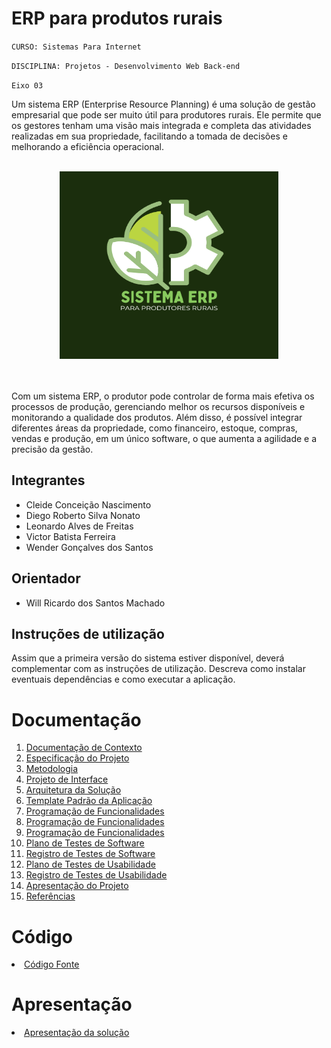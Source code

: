 # ERP para produtos rurais

`CURSO: Sistemas Para Internet`

`DISCIPLINA: Projetos - Desenvolvimento Web Back-end`

`Eixo 03`

Um sistema ERP (Enterprise Resource Planning) é uma solução de gestão empresarial que pode ser muito útil para produtores rurais. Ele permite que os gestores tenham uma visão mais integrada e completa das atividades realizadas em sua propriedade, facilitando a tomada de decisões e melhorando a eficiência operacional.<br/><br/>
<div align="center">
<img src="/docs/img/logo.png" alt="erp circle logo" style="height: 300px; width:350px;"/> 
</div><br/><br/>

Com um sistema ERP, o produtor pode controlar de forma mais efetiva os processos de produção, gerenciando melhor os recursos disponíveis e monitorando a qualidade dos produtos. Além disso, é possível integrar diferentes áreas da propriedade, como financeiro, estoque, compras, vendas e produção, em um único software, o que aumenta a agilidade e a precisão da gestão.

## Integrantes

* Cleide Conceição Nascimento 
* Diego Roberto Silva Nonato 
* Leonardo Alves de Freitas 
* Victor Batista Ferreira
* Wender Gonçalves dos Santos 

## Orientador

* Will Ricardo dos Santos Machado

## Instruções de utilização

Assim que a primeira versão do sistema estiver disponível, deverá complementar com as instruções de utilização. Descreva como instalar eventuais dependências e como executar a aplicação.

# Documentação

<ol>
<li><a href="docs/01-Documentação de Contexto.md"> Documentação de Contexto</a></li>
<li><a href="docs/02-Especificação do Projeto.md"> Especificação do Projeto</a></li>
<li><a href="docs/03-Metodologia.md"> Metodologia</a></li>
<li><a href="docs/04-Projeto de Interface.md"> Projeto de Interface</a></li>
<li><a href="docs/05-Arquitetura da Solução.md"> Arquitetura da Solução</a></li>
<li><a href="docs/06-Template Padrão da Aplicação.md"> Template Padrão da Aplicação</a></li>
<li><a href="docs/07.1-Programação de Funcionalidades-Leonardo.md"> Programação de Funcionalidades</a></li>
<li><a href="docs/07.2-Programação de Funcionalidades-Victor.md"> Programação de Funcionalidades</a></li>
<li><a href="docs/07.3-07.3-Programação de Funcionalidades-Diego.md"> Programação de Funcionalidades</a></li>
<li><a href="docs/08-Plano de Testes de Software.md"> Plano de Testes de Software</a></li>
<li><a href="docs/09-Registro de Testes de Software.md"> Registro de Testes de Software</a></li>
<li><a href="docs/10-Plano de Testes de Usabilidade.md"> Plano de Testes de Usabilidade</a></li>
<li><a href="docs/11-Registro de Testes de Usabilidade.md"> Registro de Testes de Usabilidade</a></li>
<li><a href="docs/12-Apresentação do Projeto.md"> Apresentação do Projeto</a></li>
<li><a href="docs/13-Referências.md"> Referências</a></li>
</ol>

# Código

<li><a href="src/README.md"> Código Fonte</a></li>

# Apresentação

<li><a href="presentation/README.md"> Apresentação da solução</a></li>
